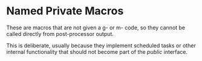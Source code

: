 # Named Private Macros
These are macros that are not given a g- or m- code, so they cannot be called directly from post-processor output.

This is deliberate, usually because they implement scheduled tasks or other internal functionality that should not become part of the _public_ interface.
